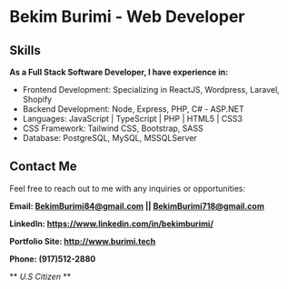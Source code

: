 # Bekim Burimi - Web Developer

## Skills
**As a Full Stack Software Developer, I have experience in:**

* Frontend Development: Specializing in ReactJS, Wordpress, Laravel, Shopify
* Backend Development: Node, Express, PHP, C# - ASP.NET
* Languages: JavaScript | TypeScript | PHP | HTML5 | CSS3
* CSS Framework: Tailwind CSS, Bootstrap, SASS
* Database: PostgreSQL, MySQL, MSSQLServer

## Contact Me

Feel free to reach out to me with any inquiries or opportunities:

**Email: BekimBurimi84@gmail.com || BekimBurimi718@gmail.com**

**LinkedIn: https://www.linkedin.com/in/bekimburimi/**

**Portfolio Site: http://www.burimi.tech**

**Phone: (917)512-2880**

** *U.S Citizen* **
